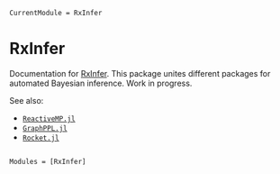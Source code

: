```@meta
CurrentModule = RxInfer
```

# RxInfer

Documentation for [RxInfer](https://github.com/biaslab/RxInfer.jl). This package unites different packages for automated Bayesian inference. Work in progress.

See also:
- [`ReactiveMP.jl`](https://github.com/biaslab/ReactiveMP.jl)
- [`GraphPPL.jl`](https://github.com/biaslab/GraphPPL.jl)
- [`Rocket.jl`](https://github.com/biaslab/Rocket.jl)

```@index
```

```@autodocs
Modules = [RxInfer]
```

